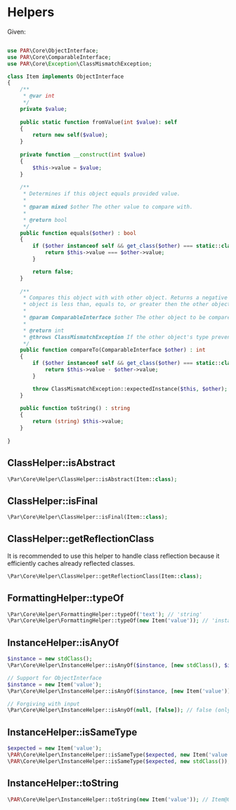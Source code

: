 Helpers
=======

Given:

```php

use PAR\Core\ObjectInterface;
use PAR\Core\ComparableInterface;
use PAR\Core\Exception\ClassMismatchException;

class Item implements ObjectInterface 
{
    /**
     * @var int
     */
    private $value;
    
    public static function fromValue(int $value): self
    {
        return new self($value);
    }
    
    private function __construct(int $value) 
    {
        $this->value = $value;
    }
    
    /**
     * Determines if this object equals provided value.
     *
     * @param mixed $other The other value to compare with.
     *
     * @return bool
     */
    public function equals($other) : bool
    {
        if ($other instanceof self && get_class($other) === static::class) {
            return $this->value === $other->value;
        }

        return false;
    }
    
    /**
     * Compares this object with with other object. Returns a negative integer, zero or a positive integer as this
     * object is less than, equals to, or greater then the other object.
     *
     * @param ComparableInterface $other The other object to be compared.
     *
     * @return int
     * @throws ClassMismatchException If the other object's type prevents it from being compared to this object.
     */
    public function compareTo(ComparableInterface $other) : int
    {
        if ($other instanceof self && get_class($other) === static::class) {
            return $this->value - $other->value;
        }

        throw ClassMismatchException::expectedInstance($this, $other);
    }   
    
    public function toString() : string
    {
        return (string) $this->value;
    }   
    
}

```

ClassHelper::isAbstract
-----------------------

```php
\Par\Core\Helper\ClassHelper::isAbstract(Item::class);
```

ClassHelper::isFinal
--------------------

```php
\Par\Core\Helper\ClassHelper::isFinal(Item::class);
```

ClassHelper::getReflectionClass
-------------------------------

It is recommended to use this helper to handle class reflection because it efficiently caches 
already reflected classes.

```php
\Par\Core\Helper\ClassHelper::getReflectionClass(Item::class);
```

FormattingHelper::typeOf
------------------------

```php
\Par\Core\Helper\FormattingHelper::typeOf('text'); // 'string'
\Par\Core\Helper\FormattingHelper::typeOf(new Item('value')); // 'instance of Item'
```

InstanceHelper::isAnyOf
-----------------------
```php
$instance = new stdClass();
\Par\Core\Helper\InstanceHelper::isAnyOf($instance, [new stdClass(), $instance]); // true (strict comparison)

// Support for ObjectInterface
$instance = new Item('value');
\Par\Core\Helper\InstanceHelper::isAnyOf($instance, [new Item('value')]); // true (via ObjectInterface::equals)

// Forgiving with input
\Par\Core\Helper\InstanceHelper::isAnyOf(null, [false]); // false (only compares objects with objects)
```

InstanceHelper::isSameType
--------------------------

```php
$expected = new Item('value');
\PAR\Core\Helper\InstanceHelper::isSameType($expected, new Item('value')); // true
\PAR\Core\Helper\InstanceHelper::isSameType($expected, new stdClass()); // false
```

InstanceHelper::toString
------------------------

```php
\PAR\Core\Helper\InstanceHelper::toString(new Item('value')); // Item@000000004080cda50000000021fdb7ab
```
